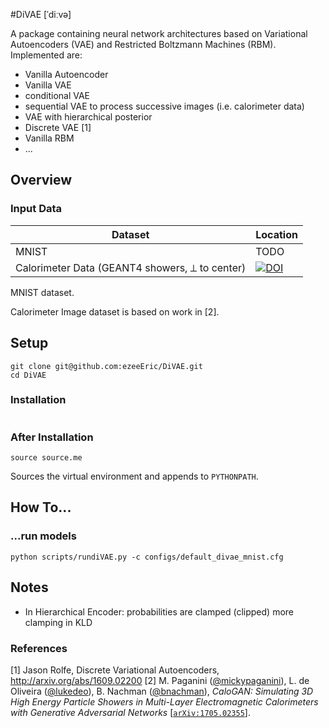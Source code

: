 #DiVAE [ˈdiːvə]

A package containing neural network architectures based on Variational
Autoencoders (VAE) and Restricted Boltzmann Machines (RBM).
Implemented are:
- Vanilla Autoencoder
- Vanilla VAE
- conditional VAE
- sequential VAE to process successive images (i.e. calorimeter data)
- VAE with hierarchical posterior
- Discrete VAE [1]
- Vanilla RBM
- ...

## Overview

### Input Data

|  Dataset | Location |
| ------------- | ------------- |
| MNIST  | TODO |
| Calorimeter Data (GEANT4 showers, ⟂ to center) | [![DOI](https://zenodo.org/badge/DOI/10.17632/pvn3xc3wy5.1.svg)](https://doi.org/10.17632/pvn3xc3wy5.1)|

MNIST dataset.

Calorimeter Image dataset is based on work in [2].

## Setup
```
git clone git@github.com:ezeeEric/DiVAE.git
cd DiVAE
```
### Installation
```

```

### After Installation
```
source source.me
```
Sources the virtual environment and appends to `PYTHONPATH`.

## How To...
### ...run models
```
python scripts/rundiVAE.py -c configs/default_divae_mnist.cfg 
```

## Notes
- In Hierarchical Encoder: probabilities are clamped (clipped)
more clamping in KLD

### References
[1] Jason Rolfe, Discrete Variational Autoencoders,
http://arxiv.org/abs/1609.02200
[2] M. Paganini ([@mickypaganini](https://github.com/mickypaganini)), L. de Oliveira ([@lukedeo](https://github.com/lukedeo)), B. Nachman ([@bnachman](https://github.com/bnachman)), _CaloGAN: Simulating 3D High Energy Particle Showers in Multi-Layer Electromagnetic Calorimeters with Generative Adversarial Networks_ [[`arXiv:1705.02355`](https://arxiv.org/abs/1705.02355)].